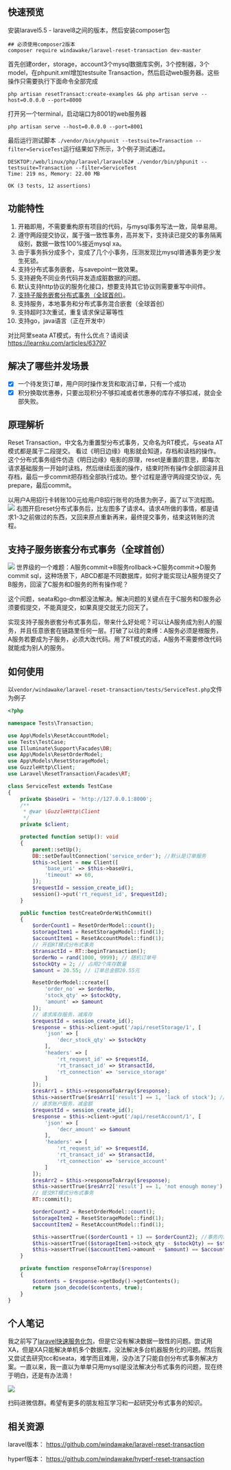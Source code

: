 ## 快速预览
安装laravel5.5 - laravel8之间的版本，然后安装composer包
```shell
## 必须使用composer2版本
composer require windawake/laravel-reset-transaction dev-master
```

首先创建order，storage，account3个mysql数据库实例，3个控制器，3个model，在phpunit.xml增加testsuite Transaction，然后启动web服务器。这些操作只需要执行下面命令全部完成
```shell
php artisan resetTransact:create-examples && php artisan serve --host=0.0.0.0 --port=8000
```
打开另一个terminal，启动端口为8001的web服务器
```shell
php artisan serve --host=0.0.0.0 --port=8001
```
最后运行测试脚本 `
./vendor/bin/phpunit --testsuite=Transaction --filter=ServiceTest
`运行结果如下所示，3个例子测试通过。
```shell
DESKTOP:/web/linux/php/laravel/laravel62# ./vendor/bin/phpunit --testsuite=Transaction --filter=ServiceTest
Time: 219 ms, Memory: 22.00 MB

OK (3 tests, 12 assertions)
```

## 功能特性
1. 开箱即用，不需要重构原有项目的代码，与mysql事务写法一致，简单易用。
2. 遵守两段提交协议，属于强一致性事务，高并发下，支持读已提交的事务隔离级别，数据一致性100%接近mysql xa。
3. 由于事务拆分成多个，变成了几个小事务，压测发现比mysql普通事务更少发生死锁。
4. 支持分布式事务嵌套，与savepoint一致效果。
5. 支持避免不同业务代码并发造成脏数据的问题。
6. 默认支持http协议的服务化接口，想要支持其它协议则需要重写中间件。
7. [支持子服务嵌套分布式事务（全球首创）](#支持子服务嵌套分布式事务（全球首创）)。
8. 支持服务，本地事务和分布式事务混合嵌套（全球首创）
9. 支持超时3次重试，重复请求保证幂等性
10. 支持go，java语言（正在开发中）

对比阿里seata AT模式，有什么优点？请阅读 https://learnku.com/articles/63797

## 解决了哪些并发场景
- [x] 一个待发货订单，用户同时操作发货和取消订单，只有一个成功
- [x] 积分换取优惠券，只要出现积分不够扣减或者优惠券的库存不够扣减，就会全部失败。

## 原理解析
Reset Transaction，中文名为重置型分布式事务，又命名为RT模式，与seata AT模式都是属于二段提交。
看过《明日边缘》电影就会知道，存档和读档的操作。这个分布式事务组件仿造《明日边缘》电影的原理，reset是重置的意思，即每次请求基础服务一开始时读档，然后继续后面的操作，结束时所有操作全部回滚并且存档，最后一步commit把存档全部执行成功。整个过程是遵守两段提交协议，先prepare，最后commit。

以用户A用招行卡转账100元给用户B招行账号的场景为例子，画了以下流程图。
![](https://cdn.learnku.com/uploads/images/202111/18/46914/RRw5OHCKvK.png!large)
右图开启reset分布式事务后，比左图多了请求4。请求4所做的事情，都是请求1-3之前做过的东西，又回来原点重新再来，最终提交事务，结束这转账的流程。

## 支持子服务嵌套分布式事务（全球首创）
![](https://cdn.learnku.com/uploads/images/202112/30/46914/IzHhjfjHC1.png!large)
世界级的一个难题：A服务commit->B服务rollback->C服务commit->D服务commit sql，这种场景下，ABCD都是不同数据库，如何才能实现让A服务提交了B服务，回滚了C服务和D服务的所有操作呢？

这个问题，seata和go-dtm都没法解决。解决问题的关键点在于C服务和D服务必须要假提交，不能真提交，如果真提交就无力回天了。

实现支持子服务嵌套分布式事务后，带来什么好处呢？可以让A服务成为别人的服务，并且任意嵌套在链路里任何一层。打破了以往的束缚：A服务必须是根服务，A服务若要成为子服务，必须大改代码。用了RT模式的话，A服务不需要修改代码就能成为别人的服务。

## 如何使用

以`vendor/windawake/laravel-reset-transaction/tests/ServiceTest.php`文件为例子
```php
<?php

namespace Tests\Transaction;

use App\Models\ResetAccountModel;
use Tests\TestCase;
use Illuminate\Support\Facades\DB;
use App\Models\ResetOrderModel;
use App\Models\ResetStorageModel;
use GuzzleHttp\Client;
use Laravel\ResetTransaction\Facades\RT;

class ServiceTest extends TestCase
{
    private $baseUri = 'http://127.0.0.1:8000';
    /**
     * @var \GuzzleHttp\Client
     */
    private $client;

    protected function setUp(): void
    {
        parent::setUp();
        DB::setDefaultConnection('service_order'); //默认是订单服务
        $this->client = new Client([
            'base_uri' => $this->baseUri,
            'timeout' => 60,
        ]);
		$requestId = session_create_id();
		session()->put('rt_request_id', $requestId);
    }

    public function testCreateOrderWithCommit()
    {
        $orderCount1 = ResetOrderModel::count();
        $storageItem1 = ResetStorageModel::find(1);
        $accountItem1 = ResetAccountModel::find(1);
		// 开启RT模式分布式事务
        $transactId = RT::beginTransaction();
        $orderNo = rand(1000, 9999); // 随机订单号
        $stockQty = 2; // 占用2个库存数量
        $amount = 20.55; // 订单总金额20.55元

        ResetOrderModel::create([
            'order_no' => $orderNo,
            'stock_qty' => $stockQty,
            'amount' => $amount
        ]);
        // 请求库存服务，减库存
		$requestId = session_create_id();
        $response = $this->client->put('/api/resetStorage/1', [
            'json' => [
                'decr_stock_qty' => $stockQty
            ],
            'headers' => [
                'rt_request_id' => $requestId,
                'rt_transact_id' => $transactId,
                'rt_connection' => 'service_storage'
            ]
        ]);
        $resArr1 = $this->responseToArray($response);
        $this->assertTrue($resArr1['result'] == 1, 'lack of stock'); //返回值是1，说明操作成功
        // 请求账户服务，减金额
		$requestId = session_create_id();
        $response = $this->client->put('/api/resetAccount/1', [
            'json' => [
                'decr_amount' => $amount
            ],
            'headers' => [
                'rt_request_id' => $requestId,
                'rt_transact_id' => $transactId,
                'rt_connection' => 'service_account'
            ]
        ]);
        $resArr2 = $this->responseToArray($response);
        $this->assertTrue($resArr2['result'] == 1, 'not enough money'); //返回值是1，说明操作成功
		// 提交RT模式分布式事务
        RT::commit();

        $orderCount2 = ResetOrderModel::count();
        $storageItem2 = ResetStorageModel::find(1);
        $accountItem2 = ResetAccountModel::find(1);

        $this->assertTrue(($orderCount1 + 1) == $orderCount2); //事务内创建了一个订单
        $this->assertTrue(($storageItem1->stock_qty - $stockQty) == $storageItem2->stock_qty); //事务内创建订单后需要扣减库存
        $this->assertTrue(($accountItem1->amount - $amount) == $accountItem2->amount); //事务内创建订单后需要扣减账户金额
    }

    private function responseToArray($response)
    {
        $contents = $response->getBody()->getContents();
        return json_decode($contents, true);
    }
}


```


## 个人笔记
我之前写了[laravel快速服务化包](https://learnku.com/articles/61638 "laravel快速服务化包")，但是它没有解决数据一致性的问题。尝试用XA，但是XA只能解决单机多个数据库，没法解决多台机器服务化的问题。然后我又尝试去研究tcc和seata，难学而且难用，没办法了只能自创分布式事务解决方案。一直以来，我一直以为单单只用mysql是没法解决分布式事务的问题，现在终于明白，还是有办法滴！

![](https://cdn.learnku.com/uploads/images/202201/31/46914/7PISKMj6cY.jpg!large)

扫码进微信群。希望有更多的朋友相互学习和一起研究分布式事务的知识。
## 相关资源
laravel版本： https://github.com/windawake/laravel-reset-transaction

hyperf版本： https://github.com/windawake/hyperf-reset-transaction

